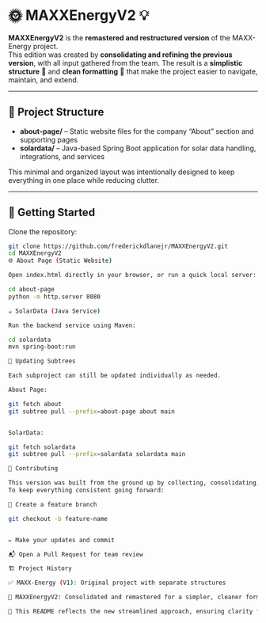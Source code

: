 # 🌞 MAXXEnergyV2 💡

**MAXXEnergyV2** is the **remastered and restructured version** of the MAXX-Energy project.  
This edition was created by **consolidating and refining the previous version**, with all input gathered from the team. The result is a **simplistic structure** 🧩 and **clean formatting** 🧹 that make the project easier to navigate, maintain, and extend.  

---

## 📂 Project Structure  

- **about-page/** – Static website files for the company “About” section and supporting pages  
- **solardata/** – Java-based Spring Boot application for solar data handling, integrations, and services  

This minimal and organized layout was intentionally designed to keep everything in one place while reducing clutter.  

---

## 🚀 Getting Started  

Clone the repository:  

```bash
git clone https://github.com/frederickdlanejr/MAXXEnergyV2.git
cd MAXXEnergyV2
🌐 About Page (Static Website)

Open index.html directly in your browser, or run a quick local server:

cd about-page
python -m http.server 8080

☕ SolarData (Java Service)

Run the backend service using Maven:

cd solardata
mvn spring-boot:run

🔄 Updating Subtrees

Each subproject can still be updated individually as needed.

About Page:

git fetch about
git subtree pull --prefix=about-page about main


SolarData:

git fetch solardata
git subtree pull --prefix=solardata solardata main

🤝 Contributing

This version was built from the ground up by collecting, consolidating, and refining all contributions from the team.
To keep everything consistent going forward:

🌱 Create a feature branch

git checkout -b feature-name


✏️ Make your updates and commit

📬 Open a Pull Request for team review

🏗️ Project History

✅ MAXX-Energy (V1): Original project with separate structures

🔄 MAXXEnergyV2: Consolidated and remastered for a simpler, cleaner format

📖 This README reflects the new streamlined approach, ensuring clarity for both new and returning contributors
